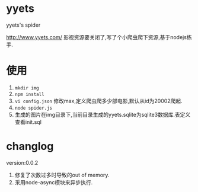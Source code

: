 yyets
=====

yyets's spider


http://www.yyets.com/
影视资源要关闭了,写了个小爬虫爬下资源,基于nodejs练手.


使用
=====

1. `mkdir img`
2. `npm install`
3. `vi config.json` 修改max,定义爬虫爬多少部电影,默认从id为20002爬起.
4. `node spider.js`
5. 生成的图片在img目录下,当前目录生成的yyets.sqlite为sqlite3数据库.表定义查看init.sql

changlog
=====

version:0.0.2
1. 修复了次数过多时导致的out of memory.
2. 采用node-async模块来异步执行.
